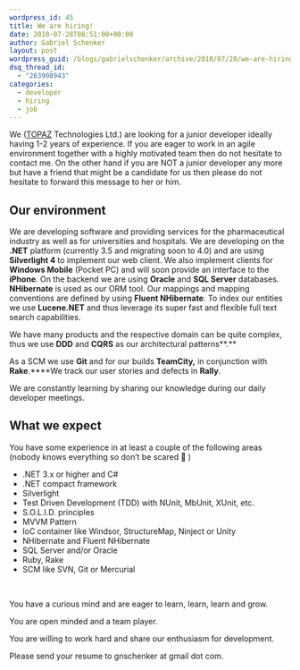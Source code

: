 ```yaml
---
wordpress_id: 45
title: We are hiring!
date: 2010-07-28T08:51:00+00:00
author: Gabriel Schenker
layout: post
wordpress_guid: /blogs/gabrielschenker/archive/2010/07/28/we-are-hiring.aspx
dsq_thread_id:
  - "263908943"
categories:
  - developer
  - hiring
  - job
---
```

We ([TOPAZ](http://www.topazti.com) Technologies Ltd.) are looking for a junior developer ideally having 1-2 years of experience. If you are eager to work in an agile environment together with a highly motivated team then do not hesitate to contact me. On the other hand if you are NOT a junior developer any more but have a friend that might be a candidate for us then please do not hesitate to forward this message to her or him.

## Our environment

We are developing software and providing services for the pharmaceutical industry as well as for universities and hospitals. We are developing on the **.NET** platform (currently 3.5 and migrating soon to 4.0) and are using **Silverlight 4** to implement our web client. We also implement clients for **Windows Mobile** (Pocket PC) and will soon provide an interface to the **iPhone**. On the backend we are using **Oracle** and **SQL Server** databases. **NHibernate** is used as our ORM tool. Our mappings and mapping conventions are defined by using **Fluent NHibernate**. To index our entities we use **Lucene.NET** and thus leverage its super fast and flexible full text search capabilities.

We have many products and the respective domain can be quite complex, thus we use **DDD** and **CQRS** as our architectural patterns**.**

As a SCM we use **Git** and for our builds **TeamCity,** in conjunction with **Rake**.****We track our user stories and defects in **Rally**. 

We are constantly learning by sharing our knowledge during our daily developer meetings.

## What we expect

You have some experience in at least a couple of the following areas (nobody knows everything so don&rsquo;t be scared 🙂 )

  * .NET 3.x or higher and C#
  * .NET compact framework
  * Silverlight
  * Test Driven Development (TDD) with NUnit, MbUnit, XUnit, etc.
  * S.O.L.I.D. principles
  * MVVM Pattern
  * IoC container like Windsor, StructureMap, Ninject or Unity
  * NHibernate and Fluent NHibernate
  * SQL Server and/or Oracle
  * Ruby, Rake
  * SCM like SVN, Git or Mercurial

&nbsp;

You have a curious mind and are eager to learn, learn, learn and grow. 

You are open minded and a team player.

You are willing to work hard and share our enthusiasm for development.

Please send your resume to gnschenker at gmail dot com.
